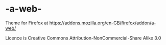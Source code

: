 # -a-web-

Theme for Firefox at https://addons.mozilla.org/en-GB/firefox/addon/a-web/

Licence is Creative Commons Attribution-NonCommercial-Share Alike 3.0
